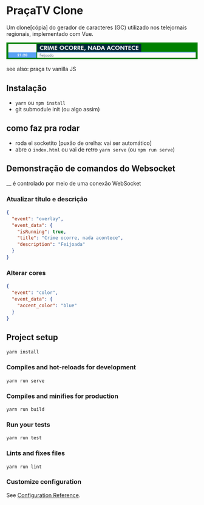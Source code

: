 # PraçaTV Clone

Um clone[cópia] do gerador de caracteres (GC) utilizado nos telejornais regionais, implementado com Vue.

![o clone em si](doc.png)

see also: praça tv vanilla JS

## Instalação

- `yarn` ou `npm install`
- git submodule init (ou algo assim)

## como faz pra rodar
- roda el socketito [puxão de orelha: vai ser automático]
- abre o `index.html` ou vai de ~~retro~~ `yarn serve` (ou `npm run serve`)


## Demonstração de comandos do Websocket
__ é controlado por meio de uma conexão WebSocket

### Atualizar título e descrição

```json
{
  "event": "overlay",
  "event_data": {
    "isRunning": true,
    "title": "Crime ocorre, nada acontece",
    "description": "Feijoada"
  }
}
``` 

### Alterar cores

```json
{
  "event": "color",
  "event_data": {
    "accent_color": "blue"
  }
}
```


## Project setup
```
yarn install
```

### Compiles and hot-reloads for development
```
yarn run serve
```

### Compiles and minifies for production
```
yarn run build
```

### Run your tests
```
yarn run test
```

### Lints and fixes files
```
yarn run lint
```

### Customize configuration
See [Configuration Reference](https://cli.vuejs.org/config/).
